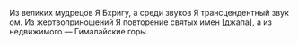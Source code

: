 Из великих мудрецов Я Бхригу, а среди звуков Я трансцендентный звук ом. Из жертвоприношений Я повторение святых имен [джапа], а из недвижимого — Гималайские горы.